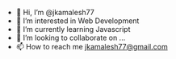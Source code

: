 - 👋 Hi, I’m @jkamalesh77
- 👀 I’m interested in Web Development
- 🌱 I’m currently learning Javascript
- 💞️ I’m looking to collaborate on ...
- 📫 How to reach me jkamalesh77@gmail.com

<!---
jkamalesh77/jkamalesh77 is a ✨ special ✨ repository because its `README.md` (this file) appears on your GitHub profile.
You can click the Preview link to take a look at your changes.
--->
